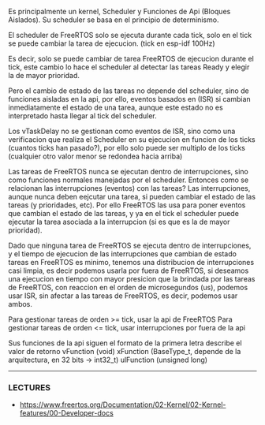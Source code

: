 Es principalmente un kernel, Scheduler y Funciones de Api (Bloques Aislados). Su scheduler se basa en el principio de determinismo. 


El scheduler de FreeRTOS solo se ejecuta durante cada tick, solo en el tick se puede cambiar la tarea de ejecucion. (tick en esp-idf 100Hz)

Es decir, solo se puede cambiar de tarea FreeRTOS de ejecucion durante el tick, este cambio lo hace el scheduler al detectar las tareas Ready y elegir la de mayor prioridad.

Pero el cambio de estado de las tareas no depende del scheduler, sino de funciones aisladas en la api, por ello, eventos basados en (ISR) si cambian inmediatamente el estado de una tarea, aunque este estado no es interpretado hasta llegar al tick del scheduler.

Los vTaskDelay no se gestionan como eventos de ISR, sino como una verificacion que realiza el Scheduler en su ejecucion en funcion de los ticks (cuantos ticks han pasado?), por ello solo puede ser multiplo de los ticks (cualquier otro valor menor se redondea hacia arriba)



Las tareas de FreeRTOS nunca se ejecutan dentro de interrupciones, sino como funciones normales manejadas por el scheduler. Entonces como se relacionan las interrupciones (eventos) con las tareas?
Las interrupciones, aunque nunca deben eejcutar una tarea, si pueden cambiar el estado de las tareas (y prioridades, etc). Por ello FreeRTOS las usa para poner eventos que cambian el estado de las tareas, y ya en el tick el scheduler puede ejecutar la tarea asociada a la interrupcion (si es que es la de mayor prioridad).


Dado que ninguna tarea de FreeRTOS se ejecuta dentro de interrupciones, y el tiempo de ejecucion de las interrupciones que cambian de estado tareas en FreeRTOS es minimo, tenemos una distribucion de interrupciones casi limpia, es decir podemos usarla por fuera de FreeRTOS, si deseamos una ejecucion en tiempo con mayor presicion que la brindada por las tareas de FreeRTOS, con reaccion en el orden de microsegundos (us), podemos usar ISR, sin afectar a las tareas de FreeRTOS, es decir, podemos usar ambos.

Para gestionar tareas de orden >= tick, usar la api de FreeRTOS
Para gestionar tareas de orden <= tick, usar interrupciones por fuera de la api



Sus funciones de la api siguen el formato de la primera letra describe el valor de retorno
vFunction (void)
xFunction (BaseType_t, depende de la arquitectura, en 32 bits -> int32_t)
ulFunction (unsigned long)

---
### LECTURES
- https://www.freertos.org/Documentation/02-Kernel/02-Kernel-features/00-Developer-docs